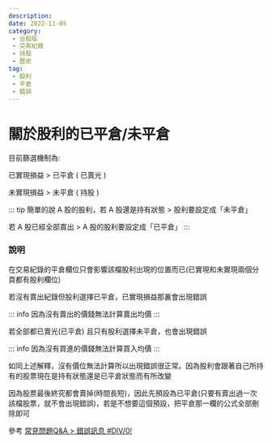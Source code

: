 ```yaml
---
description:
date: 2022-11-05
category:
 - 台股版
 - 交易紀錄
 - 持股
 - 歷史
tag:
 - 股利
 - 平倉
 - 錯誤
---
```


# 關於股利的已平倉/未平倉

  目前篩選機制為:
  
  已實現損益 > 已平倉 ( 已賣光 )
  
  未實現損益 > 未平倉 ( 持股 )

  ::: tip
  簡單的說 A 股的股利，若 A 股還是持有狀態 > 股利要設定成「未平倉」

  若 A 股已經全部賣出 >  A 股的股利要設定成「已平倉」
  :::

### 說明

  在交易紀錄的平倉欄位只會影響該檔股利出現的位置而已(已實現和未實現兩個分頁都有股利欄位)
  
  若沒有賣出紀錄但股利選擇已平倉，已實現損益那裏會出現錯誤
  
  ::: info 因為沒有賣出的價錢無法計算賣出均價
  :::

  若全部都已賣光(已平倉) 且只有股利選擇未平倉，也會出現錯誤

  ::: info 因為沒有買進的價錢無法計算買入均價
  :::

  如同上述解釋，沒有價位無法計算所以出現錯誤很正常。因為股利會跟著自己所持有的股票現在是持有狀態還是已平倉狀態而有所改變
  
  因為股票最後終究都會賣掉(時間長短)，因此先預設為已平倉(只要有賣出過一次該檔股票，就不會出現錯誤)，若是不想要這個預設，把平倉那一欄的公式全部刪除即可
  
  參考 [常見問題Q&A > 錯誤訊息 #DIV/0!](2022-11-06.md)

